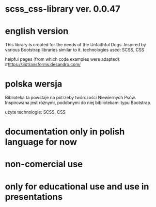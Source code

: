 # scss_css-library ver. 0.0.47

# english version
 This library is created for the needs of the Unfaithful Dogs. Inspired by various Bootstrap libraries similar to it.
 technologies used:
 SCSS, CSS


helpful pages (from which code examples were adapted):
 #https://3dtransforms.desandro.com/

# polska wersja
 Biblioteka ta powstaje na potrzeby twórczości Niewiernych Psów. Inspirowana jest różnymi, podobnymi do niej bibliotekami typu Bootstrap.

 użyte technologie:
 SCSS, CSS

# documentation only in polish language for now
# non-comercial use
# only for educational use and use in presentations

